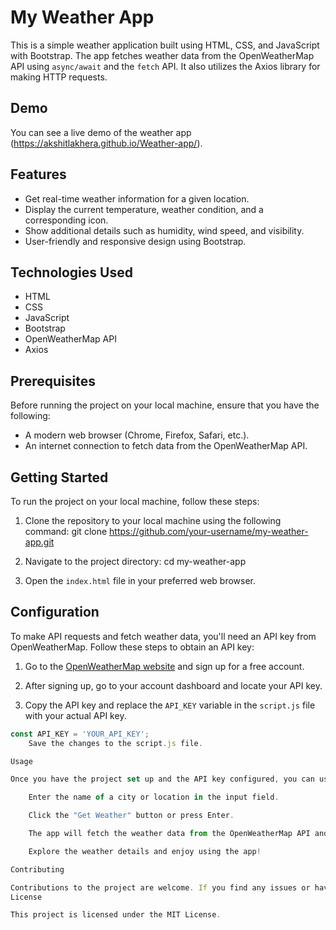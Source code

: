 # My Weather App

This is a simple weather application built using HTML, CSS, and JavaScript with Bootstrap. The app fetches weather data from the OpenWeatherMap API using `async/await` and the `fetch` API. It also utilizes the Axios library for making HTTP requests.

## Demo

You can see a live demo of the weather app (https://akshitlakhera.github.io/Weather-app/).

## Features

- Get real-time weather information for a given location.
- Display the current temperature, weather condition, and a corresponding icon.
- Show additional details such as humidity, wind speed, and visibility.
- User-friendly and responsive design using Bootstrap.

## Technologies Used

- HTML
- CSS
- JavaScript
- Bootstrap
- OpenWeatherMap API
- Axios

## Prerequisites

Before running the project on your local machine, ensure that you have the following:

- A modern web browser (Chrome, Firefox, Safari, etc.).
- An internet connection to fetch data from the OpenWeatherMap API.

## Getting Started

To run the project on your local machine, follow these steps:

1. Clone the repository to your local machine using the following command:
   git clone https://github.com/your-username/my-weather-app.git
   
2. Navigate to the project directory:
cd my-weather-app

3. Open the `index.html` file in your preferred web browser.

## Configuration

To make API requests and fetch weather data, you'll need an API key from OpenWeatherMap. Follow these steps to obtain an API key:

1. Go to the [OpenWeatherMap website](https://openweathermap.org/) and sign up for a free account.

2. After signing up, go to your account dashboard and locate your API key.

3. Copy the API key and replace the `API_KEY` variable in the `script.js` file with your actual API key.

```javascript
const API_KEY = 'YOUR_API_KEY';
    Save the changes to the script.js file.

Usage

Once you have the project set up and the API key configured, you can use the weather app as follows:

    Enter the name of a city or location in the input field.

    Click the "Get Weather" button or press Enter.

    The app will fetch the weather data from the OpenWeatherMap API and display it on the screen.

    Explore the weather details and enjoy using the app!

Contributing

Contributions to the project are welcome. If you find any issues or have suggestions for improvement, please feel free to submit a pull request.
License

This project is licensed under the MIT License.
